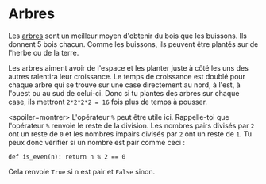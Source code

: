 # Arbres
Les [arbres](objects/tree) sont un meilleur moyen d'obtenir du bois que les buissons. Ils donnent 5 bois chacun. Comme les buissons, ils peuvent être plantés sur de l'herbe ou de la terre.

Les arbres aiment avoir de l'espace et les planter juste à côté les uns des autres ralentira leur croissance. Le temps de croissance est doublé pour chaque arbre qui se trouve sur une case directement au nord, à l'est, à l'ouest ou au sud de celui-ci. Donc si tu plantes des arbres sur chaque case, ils mettront `2*2*2*2 = 16` fois plus de temps à pousser.

<spoiler=montrer> L'opérateur `%` peut être utile ici. Rappelle-toi que l'opérateur `%` renvoie le reste de la division. Les nombres pairs divisés par `2` ont un reste de `0` et les nombres impairs divisés par `2` ont un reste de `1`.
Tu peux donc vérifier si un nombre est pair comme ceci :

`def is_even(n):
	return n % 2 == 0`

Cela renvoie `True` si n est pair et `False` sinon.
</spoiler>